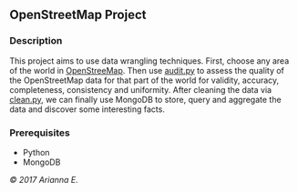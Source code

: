 ## OpenStreetMap Project 

### Description
This project aims to use data wrangling techniques. First, choose any area of the world in [OpenStreeMap](https://www.openstreetmap.org). Then use [audit.py]() to assess the quality of the OpenStreetMap data for that part of the world for validity, accuracy, completeness, consistency and uniformity. After cleaning the data via [clean.py](), we can finally use MongoDB to store, query and aggregate the data and discover some interesting facts. 

### Prerequisites
* Python
* MongoDB

*© 2017 Arianna E.*  
